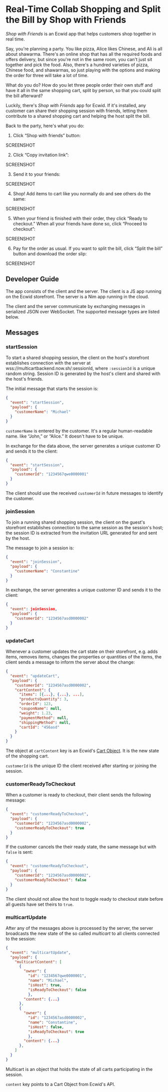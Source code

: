 # Real-Time Collab Shopping and Split the Bill by Shop with Friends

_Shop with Friends_ is an Ecwid app that helps customers shop together in real time.

Say, you're planning a party. You like pizza, Alice likes Chinese, and Ali is all about shawarma. There's an online shop that has all the required foods and offers delivery, but since you're not in the same room, you can't just sit together and pick the food. Also, there's a hundred varieties of pizza, Chinese food, and shawarmas, so just playing with the options and making the order for three will take a lot of time.

What do you do? How do you let three people order their own stuff and have it all in the same shopping cart, split by person, so that you could split the bill afterward?

Luckily, there's _Shop with Friends_ app for Ecwid. If it's installed, any customer can share their shopping session with friends, letting them contribute to a shared shopping cart and helping the host split the bill.

Back to the party, here's what you do:

1.  Click “Shop with friends” button:

SCREENSHOT

2.  Click “Copy invitation link”:

SCREENSHOT

3.  Send it to your friends:

SCREENSHOT

4.  Shop! Add items to cart like you normally do and see others do the same:

SCREENSHOT

5.  When your friend is finished with their order, they click “Ready to checkout.” When all your friends have done so, click “Proceed to checkout”:

SCREENSHOT

6.  Pay for the order as usual. If you want to split the bill, click “Split the bill” button and download the order slip:

SCREENSHOT


## Developer Guide

The app consists of the client and the server. The client is a JS app running on the Ecwid storefront. The server is a Nim app running in the cloud.

The client and the server communicate by exchanging messages in serialized JSON over WebSocket. The supported message types are listed below.

## Messages

### startSession

To start a shared shopping session, the client on the host's storefront establishes connection with the server at wss://multicartbackend.now.sh/:sessionId, where `:sessionId` is a unique random string. Session ID is generated by the host's client and shared with the host's friends.

The initial message that starts the session is:

```json
{
  "event": "startSession",
  "payload": {
    "customerName": "Michael"
  }
}
```

`customerName` is entered by the customer. It's a regular human-readable name. like “John,” or “Alice.” It doesn't have to be unique.

In exchange for the data above, the server generates a unique customer ID and sends it to the client:

```json
{
  "event": "startSession",
  "payload": {
    "customerId": "1234567qwe0000001"
  }
}
```

The client should use the received `customerId` in future messages to identify the customer.


### joinSession

To join a running shared shopping session, the client on the guest's storefront establishes connection to the same session as the session's host; the session ID is extracted from the invitation URL generated for and sent by the host.

The message to join a session is:

```json
{
  "event": "joinSession",
  "payload": {
    "customerName": "Constantine"
  }
}
```

In exchange, the server generates a unique customer ID and sends it to the client:

```json
{
  "event": joinSession,
  "payload": {
    "customerId": "1234567asd0000002"
  }
}
```


### updateCart

Whenever a customer updates the cart state on their storefront, e.g. adds items, removes items, changes the properties or quantities of the items, the client sends a message to inform the server about the change:

```json
{
  "event": "updateCart",
  "payload": {
    "customerId": "1234567asd0000002",
    "cartContent": {
      "items": [{...}, {...}, ...],
      "productsQuantity": 3,
      "orderId": 123,
      "couponName": null,
      "weight": 1.23,
      "paymentMethod": null,
      "shippingMethod": null,
      "cartId": "456asd"
    }
  }
}
```

The object at `cartContent` key is an Ecwid's [Cart Object](https://developers.ecwid.com/api-documentation/get-cart-details#cart-object). It is the new state of the shopping cart.

`customerId` is the unique ID the client received after starting or joining the session.

### customerReadyToCheckout

When a customer is ready to checkout, their client sends the following message:

```json
{
  "event": "customerReadyToCheckout",
  "payload": {
    "customerId": "1234567asd0000002",
    "customerReadyToCheckout": true
  }
}
```

If the customer cancels the their ready state, the same message but with `false` is sent:

```json
{
  "event": "customerReadyToCheckout",
  "payload": {
    "customerId": "1234567asd0000002",
    "customerReadyToCheckout": false
  }
}
```

The client should not allow the host to toggle ready to checkout state before all guests have set theirs to `true`.

### multicartUpdate

After any of the messages above is processed by the server, the server broadcasts the new state of the so called _multicart_ to all clients connected to the session:

```json
{
  "event": "multicartUpdate",
  "payload": {
    "multicartContent": [
      {
        "owner": {
          "id": "1234567qwe0000001",
          "name": "Michael",
          "isHost": true,
          "isReadyToCheckout": false
          },
        "content": {...}
      },
      {
        "owner": {
          "id": "1234567asd0000002",
          "name": "Constantine",
          "isHost": false,
          "isReadyToCheckout": true
          },
        "content": {...}
      },
    ]
  }
}
```

Multicart is an object that holds the state of all carts participating in the session.

`content` key points to a Cart Object from Ecwid's API.
